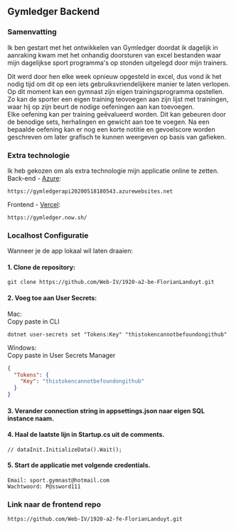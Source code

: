 ## Gymledger Backend 

### Samenvatting 

Ik ben gestart met het ontwikkelen van Gymledger doordat ik dagelijk in aanraking kwam met het onhandig doorsturen van excel bestanden waar mijn dagelijkse sport programma's op stonden uitgelegd door mijn trainers. 

Dit werd door hen elke week opnieuw opgesteld in excel, dus vond ik het nodig tijd om dit op een iets gebruiksvriendelijkere manier te laten verlopen. 
Op dit moment kan een gymnast zijn eigen trainingsprogramma opstellen. 
Zo kan de sporter een eigen training teovoegen aan zijn lijst met trainingen, waar hij op zijn beurt de nodige oefeningen aan kan toevoegen.  
Elke oefening kan per training geēvalueerd worden. Dit kan gebeuren door de benodige sets, herhalingen en gewicht aan toe te voegen. 
Na een bepaalde oefening kan er nog een korte notitie en gevoelscore worden geschreven om later grafisch te kunnen weergeven op basis van gafieken.

### Extra technologie

Ik heb gekozen om als extra technologie mijn applicatie online te zetten.  
Back-end - [Azure](https://azure.microsoft.com/en-us/): 

```
https://gymledgerapi20200518180543.azurewebsites.net
```

Frontend - [Vercel](https://www.vercel.com):  
```
https://gymledger.now.sh/
```

### Localhost Configuratie 

Wanneer je de app lokaal wil laten draaien:  

#### 1. Clone de repository: 

```
git clone https://github.com/Web-IV/1920-a2-be-FlorianLanduyt.git
```


#### 2. Voeg toe aan User Secrets: 

Mac:  
Copy paste in CLI

``` CLI
dotnet user-secrets set "Tokens:Key" "thistokencannotbefoundongithub"
```

Windows:  
Copy paste in User Secrets Manager

```json
{
  "Tokens": {
    "Key": "thistokencannotbefoundongithub"
  }
}
```


#### 3. Verander connection string in appsettings.json naar eigen SQL instance naam. 

#### 4. Haal de laatste lijn in Startup.cs uit de comments. 
````
// dataInit.InitializeData().Wait();
````

#### 5. Start de applicatie met volgende credentials.  
```
Email: sport.gymnast@hotmail.com  
Wachtwoord: P@ssword111

```


### Link naar de frontend repo 
```
https://github.com/Web-IV/1920-a2-fe-FlorianLanduyt.git
```
